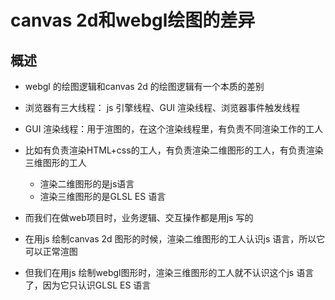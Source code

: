 # canvas 2d和webgl绘图的差异

## 概述

+ webgl 的绘图逻辑和canvas 2d 的绘图逻辑有一个本质的差别

+ 浏览器有三大线程： js 引擎线程、GUI 渲染线程、浏览器事件触发线程

+ GUI 渲染线程：用于渲图的，在这个渲染线程里，有负责不同渲染工作的工人
+ 比如有负责渲染HTML+css的工人，有负责渲染二维图形的工人，有负责渲染三维图形的工人

  + 渲染二维图形的是js语言
  + 渲染三维图形的是GLSL ES 语言

+ 而我们在做web项目时，业务逻辑、交互操作都是用js 写的
+ 在用js 绘制canvas 2d 图形的时候，渲染二维图形的工人认识js 语言，所以它可以正常渲图

+ 但我们在用js 绘制webgl图形时，渲染三维图形的工人就不认识这个js 语言了，因为它只认识GLSL ES 语言

